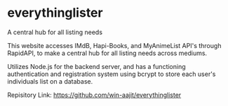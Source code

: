 # everythinglister
A central hub for all listing needs

This website accesses IMdB, Hapi-Books, and MyAnimeList API's through RapidAPI, to make a central hub for all listing needs across mediums.

Utilizes Node.js for the backend server, and has a functioning authentication and registration system using bcrypt to store each user's individuals list on a database.

Repisitory Link: https://github.com/win-aajit/everythinglister

